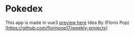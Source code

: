 # Pokedex
This app is made in vue3 [preview here](https://blissful-tereshkova-956808.netlify.app/)
Idea By (Florin Pop)[https://github.com/florinpop17/weekly-projects]
